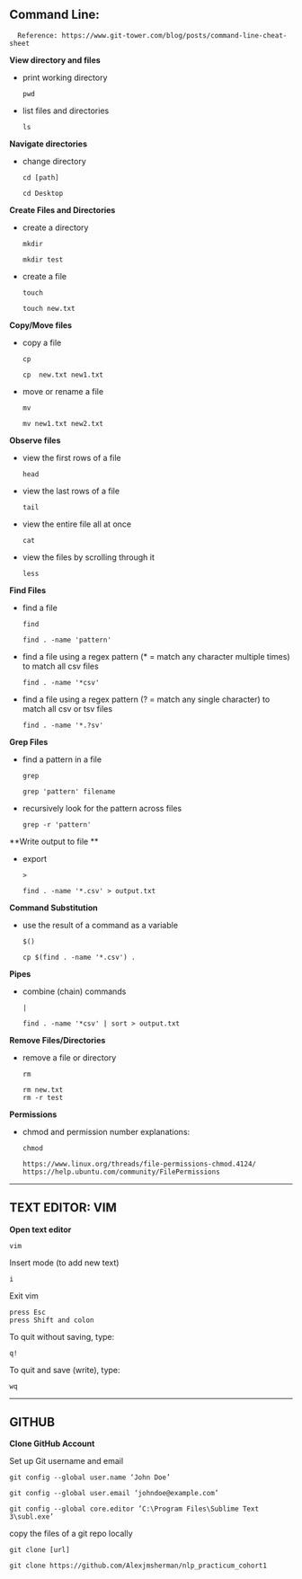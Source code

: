 

## Command Line:
      Reference: https://www.git-tower.com/blog/posts/command-line-cheat-sheet

**View directory and files**

- print working directory

      pwd

 - list files and directories

       ls
      
**Navigate directories**
 - change directory

       cd [path]

       cd Desktop


**Create Files and Directories**
 - create a directory

       mkdir
       
       mkdir test

 - create a file
              
       touch

       touch new.txt

**Copy/Move files**
 - copy a file

       cp

       cp  new.txt new1.txt


- move or rename a file

      mv
        
      mv new1.txt new2.txt
**Observe files**
- view the first rows of a file

      head
- view the last rows of a file

      tail 
- view the entire file all at once

      cat
- view the files by scrolling through it

      less

**Find Files**
 - find a file

       find

       find . -name 'pattern'
  
  - find  a file using a regex pattern (* = match any character multiple times) to match all csv files
          
        find . -name '*csv'
  
  - find  a file using a regex pattern (? = match any single character) to match all csv or tsv files

        find . -name '*.?sv'

**Grep Files**
 - find a pattern in a file

       grep

       grep 'pattern' filename

- recursively look for the pattern across files

      grep -r 'pattern'


**Write output to file **
    
  - export       
   
        >

        find . -name '*.csv' > output.txt

**Command Substitution**
 - use the result of a command as a variable

       $()

       cp $(find . -name '*.csv') .

**Pipes**
 
- combine (chain) commands
           
      |
      
      find . -name '*csv' | sort > output.txt

**Remove Files/Directories**
 - remove a file or directory

       rm

       rm new.txt
       rm -r test

**Permissions**
       
- chmod and permission number explanations: 


      chmod 
      
      https://www.linux.org/threads/file-permissions-chmod.4124/
      https://help.ubuntu.com/community/FilePermissions

-----------------------------------------
## TEXT EDITOR: VIM

**Open text editor**
      
    vim

Insert mode (to add new text)
          
    i

Exit vim

    press Esc
    press Shift and colon

To quit without saving, type:

    q!
To quit and save (write), type:

    wq

-----------------------------------------
## GITHUB

**Clone GitHub Account**
      
   Set up Git username and email

    git config --global user.name ‘John Doe’
    
    git config --global user.email ‘johndoe@example.com’
    
    git config --global core.editor ’C:\Program Files\Sublime Text 3\subl.exe’

   copy the files of a git repo locally
    
    git clone [url]
    
    git clone https://github.com/Alexjmsherman/nlp_practicum_cohort1
